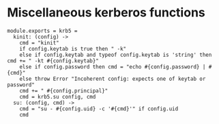 
# Miscellaneous kerberos functions

    module.exports = krb5 =
      kinit: (config) ->
        cmd = "kinit"
        if config.keytab is true then " -k"
        else if config.keytab and typeof config.keytab is 'string' then cmd += " -kt #{config.keytab}"
        else if config.password then cmd = "echo #{config.password} | #{cmd}"
        else throw Error "Incoherent config: expects one of keytab or password"
        cmd += " #{config.principal}"
        cmd = krb5.su config, cmd
      su: (config, cmd) ->
        cmd = "su - #{config.uid} -c '#{cmd}'" if config.uid
        cmd
